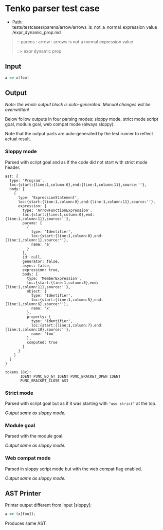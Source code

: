 # Tenko parser test case

- Path: tests/testcases/parens/arrow/arrows_is_not_a_normal_expression_value/expr_dynamic_prop.md

> :: parens : arrow : arrows is not a normal expression value
>
> ::> expr dynamic prop

## Input

`````js
a => x[foo]
`````

## Output

_Note: the whole output block is auto-generated. Manual changes will be overwritten!_

Below follow outputs in four parsing modes: sloppy mode, strict mode script goal, module goal, web compat mode (always sloppy).

Note that the output parts are auto-generated by the test runner to reflect actual result.

### Sloppy mode

Parsed with script goal and as if the code did not start with strict mode header.

`````
ast: {
  type: 'Program',
  loc:{start:{line:1,column:0},end:{line:1,column:11},source:''},
  body: [
    {
      type: 'ExpressionStatement',
      loc:{start:{line:1,column:0},end:{line:1,column:11},source:''},
      expression: {
        type: 'ArrowFunctionExpression',
        loc:{start:{line:1,column:0},end:{line:1,column:11},source:''},
        params: [
          {
            type: 'Identifier',
            loc:{start:{line:1,column:0},end:{line:1,column:1},source:''},
            name: 'a'
          }
        ],
        id: null,
        generator: false,
        async: false,
        expression: true,
        body: {
          type: 'MemberExpression',
          loc:{start:{line:1,column:5},end:{line:1,column:11},source:''},
          object: {
            type: 'Identifier',
            loc:{start:{line:1,column:5},end:{line:1,column:6},source:''},
            name: 'x'
          },
          property: {
            type: 'Identifier',
            loc:{start:{line:1,column:7},end:{line:1,column:10},source:''},
            name: 'foo'
          },
          computed: true
        }
      }
    }
  ]
}

tokens (8x):
       IDENT PUNC_EQ_GT IDENT PUNC_BRACKET_OPEN IDENT
       PUNC_BRACKET_CLOSE ASI
`````

### Strict mode

Parsed with script goal but as if it was starting with `"use strict"` at the top.

_Output same as sloppy mode._

### Module goal

Parsed with the module goal.

_Output same as sloppy mode._

### Web compat mode

Parsed in sloppy script mode but with the web compat flag enabled.

_Output same as sloppy mode._

## AST Printer

Printer output different from input [sloppy]:

````js
a => (x[foo]);
````

Produces same AST
